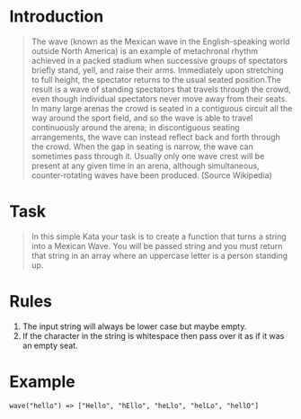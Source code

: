 # Introduction
>The wave (known as the Mexican wave in the English-speaking world outside North America) is an example of metachronal rhythm achieved in a packed stadium when successive groups of spectators briefly stand, yell, and raise their arms. Immediately upon stretching to full height, the spectator returns to the usual seated position.The result is a wave of standing spectators that travels through the crowd, even though individual spectators never move away from their seats. In many large arenas the crowd is seated in a contiguous circuit all the way around the sport field, and so the wave is able to travel continuously around the arena; in discontiguous seating arrangements, the wave can instead reflect back and forth through the crowd. When the gap in seating is narrow, the wave can sometimes pass through it. Usually only one wave crest will be present at any given time in an arena, although simultaneous, counter-rotating waves have been produced. (Source Wikipedia)

 

# Task
> In this simple Kata your task is to create a function that turns a string into a Mexican Wave. You will be passed string and you must return that string in an array where an uppercase letter is a person standing up.

# Rules
1.  The input string will always be lower case but maybe empty.
2.  If the character in the string is whitespace then pass over it as if it was an empty seat.

# Example
```
wave("hello") => ["Hello", "hEllo", "heLlo", "helLo", "hellO"]
```